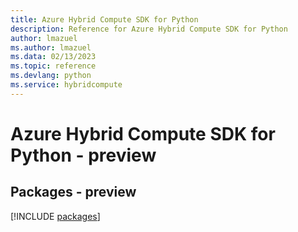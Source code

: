 ```yaml
---
title: Azure Hybrid Compute SDK for Python
description: Reference for Azure Hybrid Compute SDK for Python
author: lmazuel
ms.author: lmazuel
ms.data: 02/13/2023
ms.topic: reference
ms.devlang: python
ms.service: hybridcompute
---
```

# Azure Hybrid Compute SDK for Python - preview
## Packages - preview
[!INCLUDE [packages](hybrid-compute-index.md)]